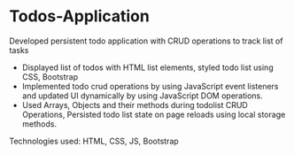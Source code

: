 # Todos-Application
Developed persistent todo application with CRUD operations to track list of tasks

- Displayed list of todos with HTML list elements, styled todo list using CSS, Bootstrap
- Implemented todo crud operations by using JavaScript event listeners and updated UI dynamically by using JavaScript DOM operations.
- Used Arrays, Objects and their methods during todolist CRUD Operations, Persisted todo list state on page reloads using local storage methods.

Technologies used: HTML, CSS, JS, Bootstrap
